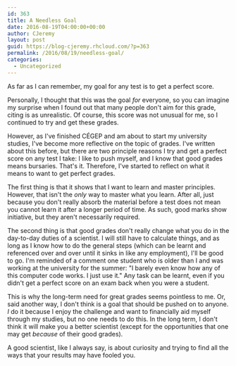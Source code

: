 ```yaml
---
id: 363
title: A Needless Goal
date: 2016-08-19T04:00:00+00:00
author: CJeremy
layout: post
guid: https://blog-cjeremy.rhcloud.com/?p=363
permalink: /2016/08/19/needless-goal/
categories:
  - Uncategorized
---
```

As far as I can remember, my goal for any test is to get a perfect score.

Personally, I thought that this was the goal _for_ everyone, so you can imagine my surprise when I found out that many people don't aim for this grade, citing is as unrealistic. Of course, this score was not unusual for me, so I continued to try and get these grades.

However, as I've finished CÉGEP and am about to start my university studies, I've become more reflective on the topic of grades. I've written about this before, but there are two principle reasons I try and get a perfect score on any test I take: I like to push myself, and I know that good grades means bursaries. That's it. Therefore, I've started to reflect on what it means to want to get perfect grades.

The first thing is that it shows that I want to learn and master principles. However, that isn't the _only_ way to master what you learn. After all, just because you don't really absorb the material before a test does not mean you cannot learn it after a longer period of time. As such, good marks show initiative, but they aren't necessarily required.

The second thing is that good grades don't really change what you do in the day-to-day duties of a scientist. I will still have to calculate things, and as long as I know how to do the general steps (which can be learnt and referenced over and over until it sinks in like any employment), I'll be good to go. I'm reminded of a comment one student who is older than I and was working at the university for the summer: "I barely even know how any of this computer code works. I just use it." Any task can be learnt, even if you didn't get a perfect score on an exam back when you were a student.

This is why the long-term need for great grades seems pointless to me. Or, said another way, I don't think is a goal that should be pushed on to anyone. _I_ do it because I enjoy the challenge and want to financially aid myself through my studies, but no one needs to do this. In the long term, I don't think it will make you a better scientist (except for the opportunities that one may get _because_ of their good grades). 

A good scientist, like I always say, is about curiosity and trying to find all the ways that your results may have fooled you.